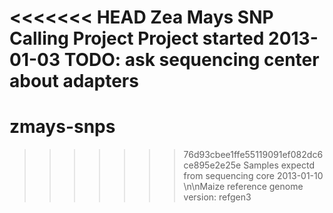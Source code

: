 <<<<<<< HEAD
Zea Mays SNP Calling Project
Project started 2013-01-03
TODO: ask sequencing center about adapters
=======
# zmays-snps
>>>>>>> 76d93cbee1ffe55119091ef082dc6ce895e2e25e
Samples expectd from sequencing core 2013-01-10
\n\nMaize reference genome version: refgen3
